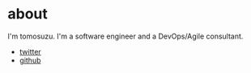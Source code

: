 # about

I'm tomosuzu. I'm a software engineer and a DevOps/Agile consultant.

* [twitter](https://twitter.com/tomoya_su)
* [github](https://github.com/tomosuzu)


